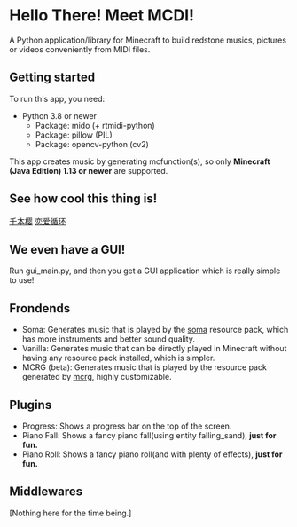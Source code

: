 # Hello There! Meet MCDI!
A Python application/library for Minecraft to build redstone musics, pictures or videos conveniently from MIDI files. 

## Getting started
To run this app, you need:
+ Python 3.8 or newer
  + Package: mido (+ rtmidi-python)
  + Package: pillow (PIL)
  + Package: opencv-python (cv2)
  
This app creates music by generating mcfunction(s), so only **Minecraft (Java Edition) 1.13 or newer** are supported. 

## See how cool this thing is!
[千本樱](https://www.bilibili.com/video/BV1dC4y1W7BJ) [恋爱循环](https://www.bilibili.com/video/BV1Na4y1i7tV)

## We even have a GUI!
Run gui_main.py, and then you get a GUI application which is really simple to use!

## Frondends
+ Soma: Generates music that is played by the [soma](https://www.mcbbs.net/thread-709092-1-1.html) resource pack, which has more instruments and better sound quality. 
+ Vanilla: Generates music that can be directly played in Minecraft without having any resource pack installed, which is simpler. 
+ MCRG (beta): Generates music that is played by the resource pack generated by [mcrg](https://github.com/ExMatics/mcrg), highly customizable.

## Plugins
+ Progress: Shows a progress bar on the top of the screen.
+ Piano Fall: Shows a fancy piano fall(using entity falling_sand), **just for fun.**
+ Piano Roll: Shows a fancy piano roll(and with plenty of effects), **just for fun.**

## Middlewares
\[Nothing here for the time being.\]
